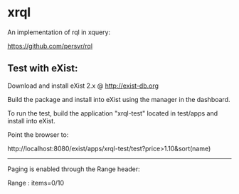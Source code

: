 xrql
====

An implementation of rql in xquery:

https://github.com/persvr/rql

Test with eXist:
--------

Download and install eXist 2.x @ http://exist-db.org

Build the package and install into eXist using the manager in the dashboard.

To run the test, build the application "xrql-test" located in test/apps and install into eXist.

Point the browser to:

http://localhost:8080/exist/apps/xrql-test/test?price>1.10&sort(name)

---

Paging is enabled through the Range header:

Range : items=0/10
